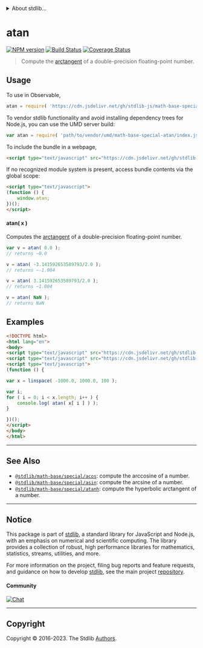 <!--

@license Apache-2.0

Copyright (c) 2022 The Stdlib Authors.

Licensed under the Apache License, Version 2.0 (the "License");
you may not use this file except in compliance with the License.
You may obtain a copy of the License at

   http://www.apache.org/licenses/LICENSE-2.0

Unless required by applicable law or agreed to in writing, software
distributed under the License is distributed on an "AS IS" BASIS,
WITHOUT WARRANTIES OR CONDITIONS OF ANY KIND, either express or implied.
See the License for the specific language governing permissions and
limitations under the License.

-->


<details>
  <summary>
    About stdlib...
  </summary>
  <p>We believe in a future in which the web is a preferred environment for numerical computation. To help realize this future, we've built stdlib. stdlib is a standard library, with an emphasis on numerical and scientific computation, written in JavaScript (and C) for execution in browsers and in Node.js.</p>
  <p>The library is fully decomposable, being architected in such a way that you can swap out and mix and match APIs and functionality to cater to your exact preferences and use cases.</p>
  <p>When you use stdlib, you can be absolutely certain that you are using the most thorough, rigorous, well-written, studied, documented, tested, measured, and high-quality code out there.</p>
  <p>To join us in bringing numerical computing to the web, get started by checking us out on <a href="https://github.com/stdlib-js/stdlib">GitHub</a>, and please consider <a href="https://opencollective.com/stdlib">financially supporting stdlib</a>. We greatly appreciate your continued support!</p>
</details>

# atan

[![NPM version][npm-image]][npm-url] [![Build Status][test-image]][test-url] [![Coverage Status][coverage-image]][coverage-url] <!-- [![dependencies][dependencies-image]][dependencies-url] -->

> Compute the [arctangent][arctangent] of a double-precision floating-point number.



<section class="usage">

## Usage

To use in Observable,

```javascript
atan = require( 'https://cdn.jsdelivr.net/gh/stdlib-js/math-base-special-atan@v0.1.1-umd/browser.js' )
```

To vendor stdlib functionality and avoid installing dependency trees for Node.js, you can use the UMD server build:

```javascript
var atan = require( 'path/to/vendor/umd/math-base-special-atan/index.js' )
```

To include the bundle in a webpage,

```html
<script type="text/javascript" src="https://cdn.jsdelivr.net/gh/stdlib-js/math-base-special-atan@v0.1.1-umd/browser.js"></script>
```

If no recognized module system is present, access bundle contents via the global scope:

```html
<script type="text/javascript">
(function () {
    window.atan;
})();
</script>
```

#### atan( x )

Computes the [arctangent][arctangent] of a double-precision floating-point number.

```javascript
var v = atan( 0.0 );
// returns ~0.0

v = atan( -3.141592653589793/2.0 );
// returns ~-1.004

v = atan( 3.141592653589793/2.0 );
// returns ~1.004

v = atan( NaN );
// returns NaN
```

</section>

<!-- /.usage -->

<section class="examples">

## Examples

<!-- eslint no-undef: "error" -->

```html
<!DOCTYPE html>
<html lang="en">
<body>
<script type="text/javascript" src="https://cdn.jsdelivr.net/gh/stdlib-js/array-base-linspace@umd/browser.js"></script>
<script type="text/javascript" src="https://cdn.jsdelivr.net/gh/stdlib-js/math-base-special-atan@v0.1.1-umd/browser.js"></script>
<script type="text/javascript">
(function () {

var x = linspace( -1000.0, 1000.0, 100 );

var i;
for ( i = 0; i < x.length; i++ ) {
    console.log( atan( x[ i ] ) );
}

})();
</script>
</body>
</html>
```

</section>

<!-- /.examples -->

<!-- C interface documentation. -->



<!-- Section for related `stdlib` packages. Do not manually edit this section, as it is automatically populated. -->

<section class="related">

* * *

## See Also

-   <span class="package-name">[`@stdlib/math-base/special/acos`][@stdlib/math/base/special/acos]</span><span class="delimiter">: </span><span class="description">compute the arccosine of a number.</span>
-   <span class="package-name">[`@stdlib/math-base/special/asin`][@stdlib/math/base/special/asin]</span><span class="delimiter">: </span><span class="description">compute the arcsine of a number.</span>
-   <span class="package-name">[`@stdlib/math-base/special/atanh`][@stdlib/math/base/special/atanh]</span><span class="delimiter">: </span><span class="description">compute the hyperbolic arctangent of a number.</span>

</section>

<!-- /.related -->

<!-- Section for all links. Make sure to keep an empty line after the `section` element and another before the `/section` close. -->


<section class="main-repo" >

* * *

## Notice

This package is part of [stdlib][stdlib], a standard library for JavaScript and Node.js, with an emphasis on numerical and scientific computing. The library provides a collection of robust, high performance libraries for mathematics, statistics, streams, utilities, and more.

For more information on the project, filing bug reports and feature requests, and guidance on how to develop [stdlib][stdlib], see the main project [repository][stdlib].

#### Community

[![Chat][chat-image]][chat-url]

---

## Copyright

Copyright &copy; 2016-2023. The Stdlib [Authors][stdlib-authors].

</section>

<!-- /.stdlib -->

<!-- Section for all links. Make sure to keep an empty line after the `section` element and another before the `/section` close. -->

<section class="links">

[npm-image]: http://img.shields.io/npm/v/@stdlib/math-base-special-atan.svg
[npm-url]: https://npmjs.org/package/@stdlib/math-base-special-atan

[test-image]: https://github.com/stdlib-js/math-base-special-atan/actions/workflows/test.yml/badge.svg?branch=v0.1.1
[test-url]: https://github.com/stdlib-js/math-base-special-atan/actions/workflows/test.yml?query=branch:v0.1.1

[coverage-image]: https://img.shields.io/codecov/c/github/stdlib-js/math-base-special-atan/main.svg
[coverage-url]: https://codecov.io/github/stdlib-js/math-base-special-atan?branch=main

<!--

[dependencies-image]: https://img.shields.io/david/stdlib-js/math-base-special-atan.svg
[dependencies-url]: https://david-dm.org/stdlib-js/math-base-special-atan/main

-->

[chat-image]: https://img.shields.io/gitter/room/stdlib-js/stdlib.svg
[chat-url]: https://app.gitter.im/#/room/#stdlib-js_stdlib:gitter.im

[stdlib]: https://github.com/stdlib-js/stdlib

[stdlib-authors]: https://github.com/stdlib-js/stdlib/graphs/contributors

[umd]: https://github.com/umdjs/umd
[es-module]: https://developer.mozilla.org/en-US/docs/Web/JavaScript/Guide/Modules

[deno-url]: https://github.com/stdlib-js/math-base-special-atan/tree/deno
[umd-url]: https://github.com/stdlib-js/math-base-special-atan/tree/umd
[esm-url]: https://github.com/stdlib-js/math-base-special-atan/tree/esm
[branches-url]: https://github.com/stdlib-js/math-base-special-atan/blob/main/branches.md

[arctangent]: https://en.wikipedia.org/wiki/Inverse_trigonometric_functions

<!-- <related-links> -->

[@stdlib/math/base/special/acos]: https://github.com/stdlib-js/math-base-special-acos/tree/umd

[@stdlib/math/base/special/asin]: https://github.com/stdlib-js/math-base-special-asin/tree/umd

[@stdlib/math/base/special/atanh]: https://github.com/stdlib-js/math-base-special-atanh/tree/umd

<!-- </related-links> -->

</section>

<!-- /.links -->
